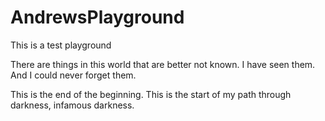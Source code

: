 # AndrewsPlayground
This is a test playground

There are things in this world that are better not known. I have seen them. And I could never forget them.

This is the end of the beginning. This is the start of my path through darkness, infamous darkness.
